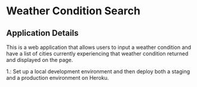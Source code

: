 # Weather Condition Search 

## Application Details

This is a web application that allows users to input a weather condition and have a list of cities currently experiencing that weather condition returned and displayed on the page.

1.: Set up a local development environment and then deploy both a staging and a production environment on Heroku.
